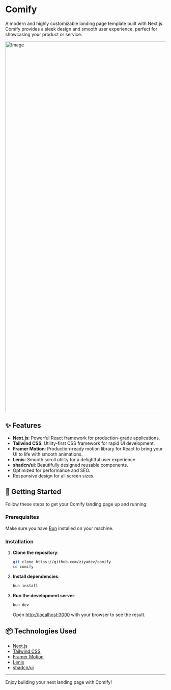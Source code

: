 # Comify

A modern and highly customizable landing page template built with Next.js. Comify provides a sleek design and smooth user experience, perfect for showcasing your product or service.

<img width="1866" height="1164" alt="Image" src="https://github.com/user-attachments/assets/8425522a-336e-43be-90fb-96dedda38e37" />

## ✨ Features

- **Next.js**: Powerful React framework for production-grade applications.
- **Tailwind CSS**: Utility-first CSS framework for rapid UI development.
- **Framer Motion**: Production-ready motion library for React to bring your UI to life with smooth animations.
- **Lenis**: Smooth scroll utility for a delightful user experience.
- **shadcn/ui**: Beautifully designed reusable components.
- Optimized for performance and SEO.
- Responsive design for all screen sizes.

## 🚀 Getting Started

Follow these steps to get your Comify landing page up and running:

### Prerequisites

Make sure you have [Bun](https://bun.sh/) installed on your machine.

### Installation

1.  **Clone the repository**:

    ```bash
    git clone https://github.com/ziyadev/comify
    cd comify
    ```

2.  **Install dependencies**:

    ```bash
    bun install
    ```

3.  **Run the development server**:

    ```bash
    bun dev
    ```

    Open [http://localhost:3000](http://localhost:3000) with your browser to see the result.

## 📦 Technologies Used

- [Next.js](https://nextjs.org/)
- [Tailwind CSS](https://tailwindcss.com/)
- [Framer Motion](https://www.framer.com/motion/)
- [Lenis](https://github.com/studio-freight/lenis)
- [shadcn/ui](https://ui.shadcn.com/)

---

Enjoy building your next landing page with Comify!
